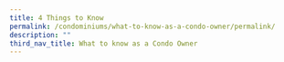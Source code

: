 ```yaml
---
title: 4 Things to Know
permalink: /condominiums/what-to-know-as-a-condo-owner/permalink/
description: ""
third_nav_title: What to know as a Condo Owner
---
```

